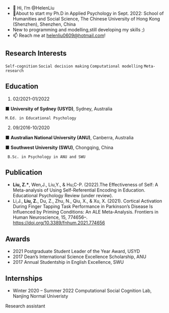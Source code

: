 - 👋 Hi, I’m @HelenLiu
- 🧐About to start my Ph.D in Applied Psychology in Sept. 2022: School of Humanities and Social Science, The Chinese University of Hong Kong (Shenzhen), Shenzhen, China
- New to programming and modelling,still developing my skills ;)
- 📫 Reach me at helenliu0609@hotmail.com!

Research Interests 
--
`Self-cognition` `Social decision making` `Computational modelling` 
`Meta-research`

Education 
-- 
1. 02/2021-01/2022

■	__University of Sydney (USYD)__, Sydney, Australia  

	M.Ed. in Educational Psychology

2. 09/2016-10/2020

■	__Australian National University (ANU)__, Canberra, Australia 

■	__Southwest University (SWU)__, Chongqing, China   

	 B.Sc. in Psychology in ANU and SWU
	
Publication 
--
-  __Liu, Z.*__, Wen,J., Liu,Y., &  Hu,C-P. (2022).The Effectiveness of Self: A Meta-analysis of Using Self-Referential Encoding in Education. Educational Psychology Review (under review).
-  Li,J., __Liu, Z.__, Du, Z., Zhu, N., Qiu, X., & Xu, X. (2021). Cortical Activation During Finger Tapping Task Performance in Parkinson’s Disease Is Influenced by Priming Conditions: An ALE Meta-Analysis. Frontiers in Human Neuroscience, 15, 774656–. https://doi.org/10.3389/fnhum.2021.774656


Awards 
--

- 2021 Postgraduate Student Leader of the Year Award, USYD
- 2017 Dean’s International Science Excellence Scholarship, ANU
- 2017 Annual Studentship in English Excellence, SWU

Internships
-- 
- Winter 2020 – Summer 2022 
Computational Social Cognition Lab, Nanjing Normal Univeristy 

Research assistant
<!---
HelenLiu0609/HelenLiu0609 is a ✨ special ✨ repository because its `README.md` (this file) appears on your GitHub profile.
You can click the Preview link to take a look at your changes.
--->
